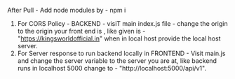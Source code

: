 After Pull - 
Add node modules by - npm i 
1. For CORS Policy - BACKEND - visiT main index.js file - change the origin to the origin your front end is , like given is - "https://kingsworldofficial.in" when in local host provide the local host server.
2. For Server response to run backend locally in FRONTEND - Visit main.js and change the server variable to the server you are at, like backend runs in localhost 5000 change to - "http://localhost:5000/api/v1".
